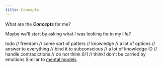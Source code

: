 ```yaml
---
title: Concepts
---
```

What are the ***Concepts*** for me? 

Maybe we'll start by asking what I was looking for in my life?

todo
// freedom
// some sort of patters
// knowledge
// a lot of options
// answer to everything
// bind it to subconscious
// a lot of knowledge :D
// handle contradictions
// do not think 0/1
// think! don't be carried by emotions
Similar to [mental models](https://en.wikipedia.org/wiki/Mental_model)